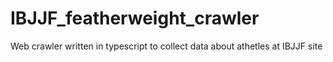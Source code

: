 # IBJJF_featherweight_crawler
Web crawler written in typescript to collect data about athetles at IBJJF site
